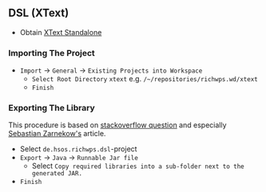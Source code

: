 
## DSL (XText)

* Obtain [XText Standalone](http://www.eclipse.org/Xtext/download.html)

### Importing The Project

* `Import` -> `General` -> `Existing Projects into Workspace` 
  * `Select Root Directory` `xtext` e.g. `/~/repositories/richwps.wd/xtext`
  * `Finish`

### Exporting The Library

This procedure is based on [stackoverflow question](http://stackoverflow.com/questions/7840685/is-it-possible-to-use-xtext-without-eclipse/7854545#7854545) and especially [Sebastian Zarnekow's](http://zarnekow.blogspot.de/2010/06/how-to-deploy-xtext-standalone.html) article.

* Select `de.hsos.richwps.dsl`-project
* `Export` -> `Java` -> `Runnable Jar file`
	* Select `Copy required libraries into a sub-folder next to the generated JAR.`
* `Finish`
